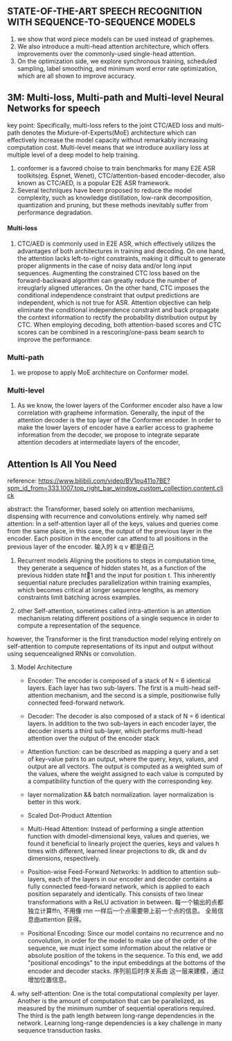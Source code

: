 ## STATE-OF-THE-ART SPEECH RECOGNITION WITH SEQUENCE-TO-SEQUENCE MODELS

1. we show that word piece models can be used instead of graphemes.
2. We also introduce a multi-head attention architecture, which offers improvements over the commonly-used single-head attention.
3. On the optimization side, we explore synchronous training, scheduled sampling, label smoothing, and minimum word error rate optimization, which are all shown to improve accuracy.

## 3M: Multi-loss, Multi-path and Multi-level Neural Networks for speech

key point: Specifically, multi-loss refers to the joint CTC/AED loss and multi-path denotes the Mixture-of-Experts(MoE) architecture which can effectively increase the model capacity without remarkably increasing computation cost. Multi-level means that we introduce auxiliary loss at multiple level of a deep model to help training. 

1. conformer is a favored choise to train benchmarks for many E2E ASR toolkits(eg. Espnet, Wenet), CTC/attention-based encoder-decoder, also known as CTC/AED, is a popular E2E ASR framework.
2. Several techniques have been proposed to reduce the model complexity, such as knowledge distillation, low-rank decomposition, quantization and pruning, but these methods inevitably suffer from performance degradation.

#### Multi-loss
1. CTC/AED is commonly used in E2E ASR, which effectively utilizes the advantages of both architectures in training and decoding. On one hand, the attention lacks left-to-right constraints, making it difficult to generate proper alignments in the case of noisy data and/or long input sequences. Augmenting the constrained CTC loss based on the forward-backward algorithm can greatly reduce the number of irreuglarly aligned utterances. On the other hand, CTC imposes the conditional independence constraint that output predictions are independent, which is not true for ASR. Attention objective can help eliminate the conditional independence constraint and back propagate the context information to rectify the probability distribution output by CTC. When employing decoding, both attention-based scores and CTC scores can be combined in a rescoring/one-pass beam search to improve the performance.

### Multi-path
1. we propose to apply MoE architecture on Conformer model.

 ### Multi-level
 1. As we know, the lower layers of the Conformer encoder also have a low correlation with grapheme information. Generally, the input of the attention decoder is the top layer of the Conformer encoder. In order to make the lower layers of encoder have a earlier access to grapheme information from the decoder, we propose to integrate separate attention decoders at intermediate layers of the encoder,


 ## Attention Is All You Need

reference: https://www.bilibili.com/video/BV1pu411o7BE?spm_id_from=333.1007.top_right_bar_window_custom_collection.content.click

 abstract: the Transformer, based solely on attention mechanisms, dispensing with recurrence and convolutions entirely.
 why named self attention: In a self-attention layer all of the keys, values and queries come from the same place, in this case, the output of the previous layer in the encoder. Each position in the encoder can attend to all positions in the previous layer of the encoder. 输入的 k q v 都是自己

 1. Recurrent models 
 Aligning the positions to steps in computation time, they generate a sequence of hidden states ht, as a function of the previous hidden state ht􀀀1 and the input for position t. This inherently sequential nature precludes parallelization within training examples, which becomes critical at longer sequence lengths, as memory constraints limit batching across examples.

 2. other Self-attention, sometimes called intra-attention is an attention mechanism relating different positions of a single sequence in order to compute a representation of the sequence.

 however, the Transformer is the first transduction model relying entirely on self-attention to compute representations of its input and output without using sequencealigned RNNs or convolution.

 3. Model Architecture
     * Encoder: The encoder is composed of a stack of N = 6 identical layers. Each layer has two sub-layers. The first is a multi-head self-attention mechanism, and the second is a simple, positionwise fully connected feed-forward network.

     * Decoder: The decoder is also composed of a stack of N = 6 identical layers. In addition to the two sub-layers in each encoder layer, the decoder inserts a third sub-layer, which performs multi-head attention over the output of the encoder stack

    * Attention function: can be described as mapping a query and a set of key-value pairs to an output, where the query, keys, values, and output are all vectors. The output is computed as a weighted sum of the values, where the weight assigned to each value is computed by a compatibility function of the query with the corresponding key.

    * layer normalization && batch normalization.   layer normalization is better in this work. 

    * Scaled Dot-Product Attention

    * Multi-Head Attention: Instead of performing a single attention function with dmodel-dimensional keys, values and queries, we found it beneficial to linearly project the queries, keys and values h times with different, learned linear projections to dk, dk and dv dimensions, respectively.

    * Position-wise Feed-Forward Networks: In addition to attention sub-layers, each of the layers in our encoder and decoder contains a fully connected feed-forward network, which is applied to each position separately and identically. This consists of two linear transformations with a ReLU activation in between. 每一个输出的点都独立计算ffn, 不用像 rnn 一样后一个点需要带上前一个点的信息。 全局信息由attention 获得。

    * Positional Encoding: Since our model contains no recurrence and no convolution, in order for the model to make use of the order of the sequence, we must inject some information about the relative or absolute position of the tokens in the sequence. To this end, we add "positional encodings" to the input embeddings at the bottoms of the encoder and decoder stacks. 序列前后时序关系由 这一层来建模，通过增加位置信息。
    
4. why self-attention: One is the total computational complexity per layer. Another is the amount of computation that can be parallelized, as measured by the minimum number of sequential operations required. The third is the path length between long-range dependencies in the network. Learning long-range dependencies is a key challenge in many sequence transduction tasks.




